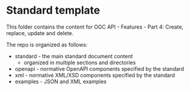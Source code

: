 # Standard template

This folder contains the content for OGC API - Features - Part 4: Create, replace, update and delete.

The repo is organized as follows:

* standard - the main standard document content
  - organized in multiple sections and directories
* openapi - normative OpenAPI components specified by the standard
* xml - normative XML/XSD components specified by the standard
* examples - JSON and XML examples
